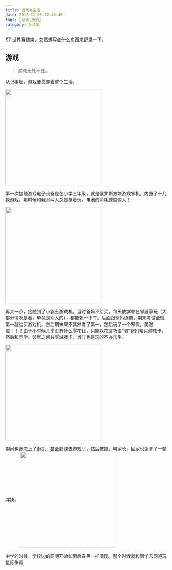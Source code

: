 ```yaml
---
title: 游戏与生活
date: 2017-11-05 22:46:46
tags: [杂谈,原创]
category: 扯淡集
---
```


S7 世界赛结束，忽然想写点什么东西来记录一下。

<!-- more -->

## 游戏

> 游戏无处不在。

从记事起，游戏便贯穿着整个生活。

<img src="http://o9sih3398.bkt.clouddn.com/15098945303169.jpg" align="center" width = "300" />

第一次接触游戏电子设备是在小学三年级，就是俄罗斯方块游戏掌机。内置了十几款游戏，那时候和我哥两人总是抢着玩，电池的消耗速度惊人！

<img src="http://o9sih3398.bkt.clouddn.com/15100664300606.jpg" align="center" width = "300" />

再大一点，接触到了小霸王游戏机。当时爸妈不给买，每天放学赖在邻居家玩（大部分情况是看，毕竟是别人的），都能赖一下午。后面跟爸妈协商，期末考试全班第一就给买游戏机，然后期末果不其然考了第一，然后玩了一个寒假，美滋滋！！！由于小时候几乎没有什么零花钱，只能以花言巧语“骗”爸妈帮买游戏卡，然后和同学、邻居之间共享游戏卡，当时也是玩的不亦乐乎。

<img src="http://o9sih3398.bkt.clouddn.com/15100671610081.jpg" align="center" width = "300" />

期间也迷恋上了街机，甚至翘课去游戏厅，然后被抓、叫家长，回家也免不了一顿胖揍。
<img src="http://o9sih3398.bkt.clouddn.com/15100672896355.jpg" align="center" width = "300" />

中学的时候，学校边的网吧开始如雨后春笋一样涌现。那个时候就和同学去网吧玩星际争霸



